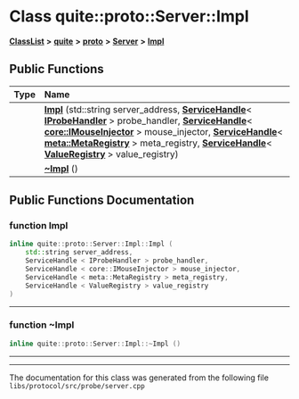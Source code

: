 

# Class quite::proto::Server::Impl



[**ClassList**](annotated.md) **>** [**quite**](namespacequite.md) **>** [**proto**](namespacequite_1_1proto.md) **>** [**Server**](classquite_1_1proto_1_1Server.md) **>** [**Impl**](classquite_1_1proto_1_1Server_1_1Impl.md)










































## Public Functions

| Type | Name |
| ---: | :--- |
|   | [**Impl**](#function-impl) (std::string server\_address, [**ServiceHandle**](classquite_1_1ServiceHandle.md)&lt; [**IProbeHandler**](classquite_1_1proto_1_1IProbeHandler.md) &gt; probe\_handler, [**ServiceHandle**](classquite_1_1ServiceHandle.md)&lt; [**core::IMouseInjector**](classquite_1_1core_1_1IMouseInjector.md) &gt; mouse\_injector, [**ServiceHandle**](classquite_1_1ServiceHandle.md)&lt; [**meta::MetaRegistry**](classquite_1_1meta_1_1MetaRegistry.md) &gt; meta\_registry, [**ServiceHandle**](classquite_1_1ServiceHandle.md)&lt; [**ValueRegistry**](classquite_1_1ValueRegistry.md) &gt; value\_registry) <br> |
|   | [**~Impl**](#function-impl) () <br> |




























## Public Functions Documentation




### function Impl 

```C++
inline quite::proto::Server::Impl::Impl (
    std::string server_address,
    ServiceHandle < IProbeHandler > probe_handler,
    ServiceHandle < core::IMouseInjector > mouse_injector,
    ServiceHandle < meta::MetaRegistry > meta_registry,
    ServiceHandle < ValueRegistry > value_registry
) 
```




<hr>



### function ~Impl 

```C++
inline quite::proto::Server::Impl::~Impl () 
```




<hr>

------------------------------
The documentation for this class was generated from the following file `libs/protocol/src/probe/server.cpp`

